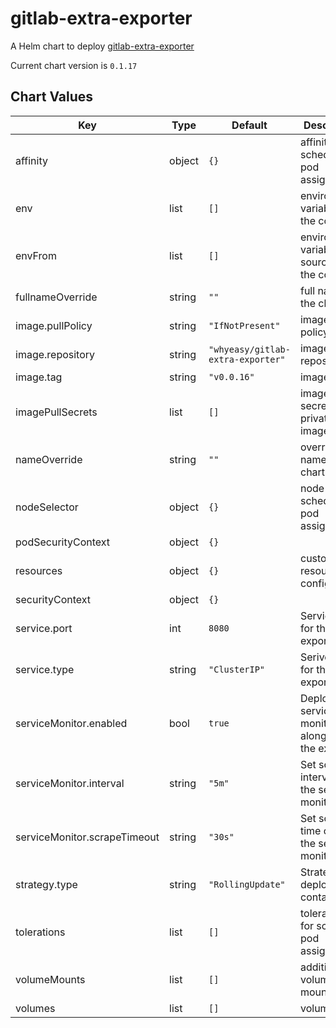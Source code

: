 gitlab-extra-exporter
=====================
A Helm chart to deploy [gitlab-extra-exporter](https://github.com/Whyeasy/gitlab-extra-exporter)

Current chart version is `0.1.17`





## Chart Values

| Key | Type | Default | Description |
|-----|------|---------|-------------|
| affinity | object | `{}` | affinity for scheduler pod assignment |
| env | list | `[]` | environment variables for the container |
| envFrom | list | `[]` | environment variable sources for the container |
| fullnameOverride | string | `""` | full name of the chart. |
| image.pullPolicy | string | `"IfNotPresent"` | image pull policy |
| image.repository | string | `"whyeasy/gitlab-extra-exporter"` | image repository |
| image.tag | string | `"v0.0.16"` | image tag |
| imagePullSecrets | list | `[]` | image pull secret for private images |
| nameOverride | string | `""` | override name of the chart |
| nodeSelector | object | `{}` | node for scheduler pod assignment |
| podSecurityContext | object | `{}` |  |
| resources | object | `{}` | custom resource configuration |
| securityContext | object | `{}` |  |
| service.port | int | `8080` | Service port for the exporter |
| service.type | string | `"ClusterIP"` | Serive type for the exporter |
| serviceMonitor.enabled | bool | `true` | Deploy a service monitor along with the exporter. |
| serviceMonitor.interval | string | `"5m"` | Set scraping interval for the service monitor. |
| serviceMonitor.scrapeTimeout | string | `"30s"` | Set scraping time out for the service monitor. |
| strategy.type | string | `"RollingUpdate"` | Strategy for deploying containers |
| tolerations | list | `[]` | tolerations for scheduler pod assignment |
| volumeMounts | list | `[]` | additional volume mounts |
| volumes | list | `[]` | volumes |
